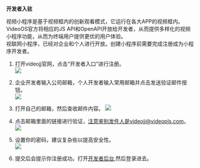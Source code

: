 **开发者入驻**

视频小程序是基于视频框内的创新观看模式，它运行在各大APP的视频框内。VideoOS官方将相应的JS API和OpenAPI开放给开发者，从而提供多样化的视频小程序功能，从而为终端用户提供更优的用户体验。  
视联网小程序，已经对企业和个人进行开放。创建小程序前需要完成注册成为小程序开发者。  

1. 打开videojj官网[](http://videojj.com)，点击“开发者入口”进行注册。  
![](https://op-plat.videojj.com/os-saas/docs/images/20191021192433.jpg)  

2. 企业开发者输入公司邮箱，个人开发者输入常用邮箱并点击发送验证邮件按钮。  
![](https://op-plat.videojj.com/os-saas/docs/images/Xnip2019-10-21_19-27-02.png)  

3. 打开自己的邮箱，然后查收邮件内容。
![](https://op-plat.videojj.com/os-saas/docs/images/WX20191021-193026.png)  

4. 点击邮箱里面的链接进行验证，注意鉴别发件人是videojj@videopls.com。  
![](https://op-plat.videojj.com/os-saas/docs/images/Xnip2019-10-21_19-35-27.png)  

5. 设置你的密码，建议复杂些以提高安全性。  
![](https://op-plat.videojj.com/os-saas/docs/images/Xnip2019-10-22_09-43-03.png)  

6. 提交后会提示你注册成功。打开[开发者后台](http://os.videojj.com/developer),然后登录进去。    

